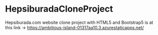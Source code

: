 # HepsiburadaCloneProject
Hepsiburada.com website clone project with HTML5 and Bootstrap5 is at this link -> https://ambitious-island-01317aa10.3.azurestaticapps.net/
